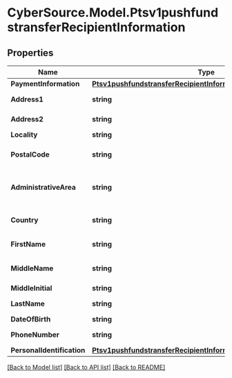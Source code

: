 # CyberSource.Model.Ptsv1pushfundstransferRecipientInformation
## Properties

Name | Type | Description | Notes
------------ | ------------- | ------------- | -------------
**PaymentInformation** | [**Ptsv1pushfundstransferRecipientInformationPaymentInformation**](Ptsv1pushfundstransferRecipientInformationPaymentInformation.md) |  | [optional] 
**Address1** | **string** | First line of the recipient&#39;s address.  Required for Mastercard Send. This field is not supported for Visa Platform Connect.  | [optional] 
**Address2** | **string** | Second line of the recipient&#39;s address  Optional for Mastercard Send. This field is not supported for Visa Platform Connect.  | [optional] 
**Locality** | **string** | Recipient city.  Required for Mastercard Send.  | [optional] 
**PostalCode** | **string** | Recipient postal code.  For USA, this must be a valid value of 5 digits or 5 digits hyphen 4 digits, for example &#39;63368&#39;, &#39;63368-5555&#39;. For other regions, this can be alphanumeric, length 1-10.  Mastercard Send: Required for recipients in Canada and Canadian issued cards.  | [optional] 
**AdministrativeArea** | **string** | The recipient&#39;s province, state or territory. Conditional, required if recipient&#39;s country is USA or CAN. Must be an ISO 3166-2 uppercase alpha 2 or 3 character country subdivision code. For example, Missouri is MO.  Required only for FDCCompass.  This field is not supported for Visa Platform Connect.  | [optional] 
**Country** | **string** | Recipient country code. Use the ISO Standard Alpha Country Codes.  https://developer.cybersource.com/library/documentation/sbc/quickref/countries_alpha_list.pdf  Required for Mastercard Send.  | [optional] 
**FirstName** | **string** | First name of recipient.  Visa Platform Connect (14) Chase Paymentech (30) Mastercard Send (40)  This field is required for Mastercard Send.  | [optional] 
**MiddleName** | **string** | Sender&#39;s middle name. This field is a passthrough, which means that CyberSource does not verify the value or modify it in any way before sending it to the processor. If the field is not required for the transaction, CyberSource does not forward it to the processor.  | [optional] 
**MiddleInitial** | **string** | Middle Initial of recipient.  This field is supported by FDC Compass.  | [optional] 
**LastName** | **string** | Last name of recipient.  Visa Platform Connect (14) Paymentech (30) Mastercard Send (40)  This field is required for Mastercard Send.  | [optional] 
**DateOfBirth** | **string** | Recipient date of birth in YYYYMMDD format.  | [optional] 
**PhoneNumber** | **string** | Recipient phone number.  This field is supported by FDC Compass.  Mastercard Send: Max length is 15 with no dashes or spaces.  | [optional] 
**PersonalIdentification** | [**Ptsv1pushfundstransferRecipientInformationPersonalIdentification**](Ptsv1pushfundstransferRecipientInformationPersonalIdentification.md) |  | [optional] 

[[Back to Model list]](../README.md#documentation-for-models) [[Back to API list]](../README.md#documentation-for-api-endpoints) [[Back to README]](../README.md)

